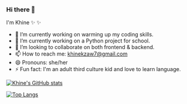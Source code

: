 ### Hi there 👋


I'm Khine ✨ ✨ 


- 🔭 I’m currently working on warming up my coding skills.
- 🌱 I’m currently working on a Python project for school.
- 👯 I’m looking to collaborate on both frontend & backend.
- 📫 How to reach me: khinekzaw7@gmail.com
- 😄 Pronouns: she/her
- ⚡ Fun fact: I'm an adult third culture kid and love to learn language.

[![Khine's GitHub stats](https://github-readme-stats.vercel.app/api?username=kzaw7)](https://github.com/kzaw7/github-readme-stats)

[![Top Langs](https://github-readme-stats.vercel.app/api/top-langs/?username=kzaw7&langs_count=5)](https://github.com/kzaw7/github-readme-stats)
